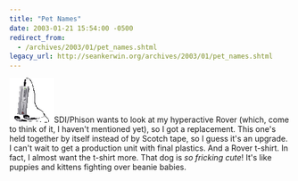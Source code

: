 ```yaml
---
title: "Pet Names"
date: 2003-01-21 15:54:00 -0500
redirect_from:
  - /archives/2003/01/pet_names.shtml
legacy_url: http://seankerwin.org/archives/2003/01/pet_names.shtml
---
```

![](/assets/rover.gif)SDI/Phison wants to look at my hyperactive Rover (which, come to think of it, I haven't mentioned yet), so I got a replacement. This one's held together by itself instead of by Scotch tape, so I guess it's an upgrade. I can't wait to get a production unit with final plastics. And a Rover t-shirt. In fact, I almost want the t-shirt more. That dog is _so fricking cute_! It's like puppies and kittens fighting over beanie babies.

